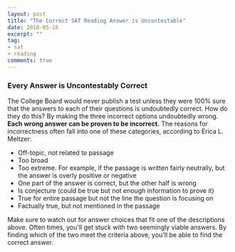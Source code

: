 ```yaml
---
layout: post
title: "The Correct SAT Reading Answer is Uncontestable"
date: 2018-05-16
excerpt: ""
tag: 
- sat
- reading
comments: true
---
```


### Every Answer is Uncontestably Correct
The College Board would never publish a test unless they were 100% sure that the answers to each of their questions is undoubtedly correct. How do they do this? By making the three incorrect options undoubtedly wrong. **Each wrong answer can be proven to be incorrect.** The reasons for incorrectness often fall into one of these categories, according to Erica L. Meltzer:

* Off-topic, not related to passage
* Too broad
* Too extreme. For example, if the passage is written fairly neutrally, but the answer is overly positive or negative
* One part of the answer is correct, but the other half is wrong
* Is conjecture (could be true but not enough information to prove it)
* True for entire passage but not the line the question is focusing on
* Factually true, but not mentioned in the passage

Make sure to watch out for answer choices that fit one of the descriptions above. Often times, you'll get stuck with two seemingly viable answers. By finding which of the two meet the criteria above, you'll be able to find the correct answer.
